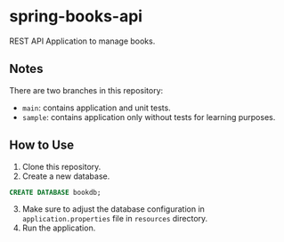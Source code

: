 # spring-books-api

REST API Application to manage books.

## Notes

There are two branches in this repository:
- `main`: contains application and unit tests.
- `sample`: contains application only without tests for learning purposes.

## How to Use
1. Clone this repository.
2. Create a new database.
```sql
CREATE DATABASE bookdb;
```
3. Make sure to adjust the database configuration in `application.properties` file in `resources` directory.
4. Run the application.